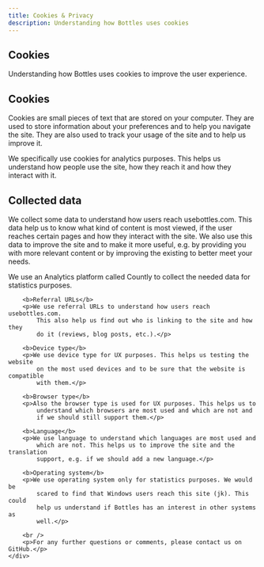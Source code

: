 ```yaml
---
title: Cookies & Privacy
description: Understanding how Bottles uses cookies
---
```


<section class="heading">
  <div class="container large">
    <h1>Cookies</h1>
    <p>Understanding how Bottles uses cookies to improve the user experience.</p>
  </div>
</section>

<section class="page">
    <div class="container large">
        <h2>Cookies</h2>
        <p>Cookies are small pieces of text that are stored on your computer. 
            They are used to store information about your preferences and 
            to help you navigate the site. They are also used to track your usage 
            of the site and to help us improve it.
        </p>
        <p>We specifically use cookies for analytics purposes. This helps us
            understand how people use the site, how they reach it and how they
            interact with it.</p>
        <h2>Collected data</h2>
        <p>We collect some data to understand how users reach usebottles.com. 
            This data help us to know what kind of content is most viewed, if
            the user reaches certain pages and how they interact with the site.
            We also use this data to improve the site and to make it more
            useful, e.g. by providing you with more relevant content or by
            improving the existing to better meet your needs.</p>
        <p>We use an Analytics platform called Countly to collect the needed
            data for statistics purposes.</p>
            
        <b>Referral URLs</b>
        <p>We use referral URLs to understand how users reach usebottles.com.
            This also help us find out who is linking to the site and how they
            do it (reviews, blog posts, etc.).</p>
        
        <b>Device type</b>
        <p>We use device type for UX purposes. This helps us testing the website
            on the most used devices and to be sure that the website is compatible
            with them.</p>
        
        <b>Browser type</b>
        <p>Also the browser type is used for UX purposes. This helps us to
            understand which browsers are most used and which are not and
            if we should still support them.</p>
        
        <b>Language</b>
        <p>We use language to understand which languages are most used and
            which are not. This helps us to improve the site and the translation
            support, e.g. if we should add a new language.</p>
        
        <b>Operating system</b>
        <p>We use operating system only for statistics purposes. We would be 
            scared to find that Windows users reach this site (jk). This could
            help us understand if Bottles has an interest in other systems as 
            well.</p>
        
        <br />
        <p>For any further questions or comments, please contact us on GitHub.</p>
    </div>
</section>